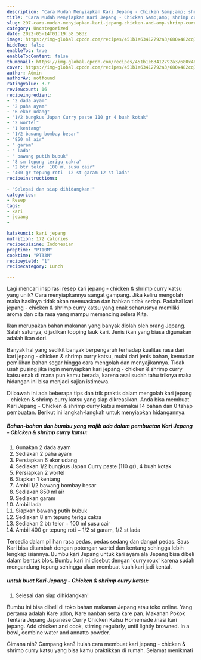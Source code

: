 ```yaml
---
description: "Cara Mudah Menyiapkan Kari Jepang - Chicken &amp;amp; shrimp curry katsu yang Lezat Sekali"
title: "Cara Mudah Menyiapkan Kari Jepang - Chicken &amp;amp; shrimp curry katsu yang Lezat Sekali"
slug: 297-cara-mudah-menyiapkan-kari-jepang-chicken-and-amp-shrimp-curry-katsu-yang-lezat-sekali
category: Uncategorized
date: 2022-05-14T01:19:58.583Z
image: https://img-global.cpcdn.com/recipes/451b1e63412792a3/680x482cq70/kari-jepang-chicken-shrimp-curry-katsu-foto-resep-utama.jpg
hideToc: false
enableToc: true
enableTocContent: false
thumbnail: https://img-global.cpcdn.com/recipes/451b1e63412792a3/680x482cq70/kari-jepang-chicken-shrimp-curry-katsu-foto-resep-utama.jpg
cover: https://img-global.cpcdn.com/recipes/451b1e63412792a3/680x482cq70/kari-jepang-chicken-shrimp-curry-katsu-foto-resep-utama.jpg
author: Admin
authorAv: notfound
ratingvalue: 3.7
reviewcount: 16
recipeingredient:
- "2 dada ayam"
- "2 paha ayam"
- "6 ekor udang"
- "1/2 bungkus Japan Curry paste 110 gr 4 buah kotak"
- "2 wortel"
- "1 kentang"
- "1/2 bawang bombay besar"
- "850 ml air"
- " garam"
- " lada"
- " bawang putih bubuk"
- "8 sm tepung terigu cakra"
- "2 btr telor  100 ml susu cair"
- "400 gr tepung roti  12 st garam 12 st lada"
recipeinstructions:

- "Selesai dan siap dihidangkan!"
categories:
- Resep
tags:
- kari
- jepang
- 

katakunci: kari jepang  
nutrition: 172 calories
recipecuisine: Indonesian
preptime: "PT10M"
cooktime: "PT33M"
recipeyield: "1"
recipecategory: Lunch

---
```





Lagi mencari inspirasi resep kari jepang - chicken &amp; shrimp curry katsu yang unik? Cara menyiapkannya sangat gampang. Jika keliru mengolah maka hasilnya tidak akan memuaskan dan bahkan tidak sedap. Padahal kari jepang - chicken &amp; shrimp curry katsu yang enak seharusnya memiliki aroma dan cita rasa yang mampu memancing selera Kita.





Ikan merupakan bahan makanan yang banyak diolah oleh orang Jepang. Salah satunya, dijadikan topping lauk kari. Jenis ikan yang biasa digunakan adalah ikan dori.

Banyak hal yang sedikit banyak berpengaruh terhadap kualitas rasa dari kari jepang - chicken &amp; shrimp curry katsu, mulai dari jenis bahan, kemudian pemilihan bahan segar hingga cara mengolah dan menyajikannya. Tidak usah pusing jika ingin menyiapkan kari jepang - chicken &amp; shrimp curry katsu enak di mana pun kamu berada, karena asal sudah tahu triknya maka hidangan ini bisa menjadi sajian istimewa.






Di bawah ini ada beberapa tips dan trik praktis dalam mengolah kari jepang - chicken &amp; shrimp curry katsu yang siap dikreasikan. Anda bisa membuat Kari Jepang - Chicken &amp; shrimp curry katsu memakai 14 bahan dan 0 tahap pembuatan. Berikut ini langkah-langkah untuk menyiapkan hidangannya.

<!--inarticleads1-->

##### Bahan-bahan dan bumbu yang wajib ada dalam pembuatan Kari Jepang - Chicken &amp; shrimp curry katsu:

1. Gunakan 2 dada ayam
1. Sediakan 2 paha ayam
1. Persiapkan 6 ekor udang
1. Sediakan 1/2 bungkus Japan Curry paste (110 gr), 4 buah kotak
1. Persiapkan 2 wortel
1. Siapkan 1 kentang
1. Ambil 1/2 bawang bombay besar
1. Sediakan 850 ml air
1. Sediakan  garam
1. Ambil  lada
1. Siapkan  bawang putih bubuk
1. Sediakan 8 sm tepung terigu cakra
1. Sediakan 2 btr telor + 100 ml susu cair
1. Ambil 400 gr tepung roti + 1/2 st garam, 1/2 st lada


Tersedia dalam pilihan rasa pedas, pedas sedang dan dangat pedas. Saus Kari bisa ditambah dengan potongan wortel dan kentang sehingga lebih lengkap isiannya. Bumbu kari Jepang untuk kari ayam ala Jepang bisa dibeli dalam bentuk blok. Bumbu kari ini disebut dengan &#39;curry roux&#39; karena sudah mengandung tepung sehingga akan membuat kuah kari jadi kental. 

<!--inarticleads2-->

#####  untuk buat Kari Jepang - Chicken &amp; shrimp curry katsu:


1. Selesai dan siap dihidangkan!

Bumbu ini bisa dibeli di toko bahan makanan Jepang atau toko online. Yang pertama adalah Kare udon, Kare nanban serta kare pan. Makanan Pokok Tentara Jepang Japanese Curry Chicken Katsu Homemade /nasi kari jepang. Add chicken and cook, stirring regularly, until lightly browned. In a bowl, combine water and annatto powder. 

Gimana nih? Gampang kan? Itulah cara membuat kari jepang - chicken &amp; shrimp curry katsu yang bisa kamu praktikkan di rumah. Selamat menikmati
